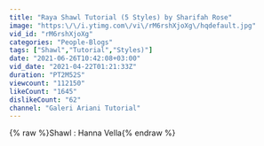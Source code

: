 ```yaml
---
title: "Raya Shawl Tutorial (5 Styles) by Sharifah Rose"
image: "https:\/\/i.ytimg.com\/vi\/rM6rshXjoXg\/hqdefault.jpg"
vid_id: "rM6rshXjoXg"
categories: "People-Blogs"
tags: ["Shawl","Tutorial","Styles)"]
date: "2021-06-26T10:42:08+03:00"
vid_date: "2021-04-22T01:21:33Z"
duration: "PT2M52S"
viewcount: "112150"
likeCount: "1645"
dislikeCount: "62"
channel: "Galeri Ariani Tutorial"
---
```

{% raw %}Shawl : Hanna Vella{% endraw %}
